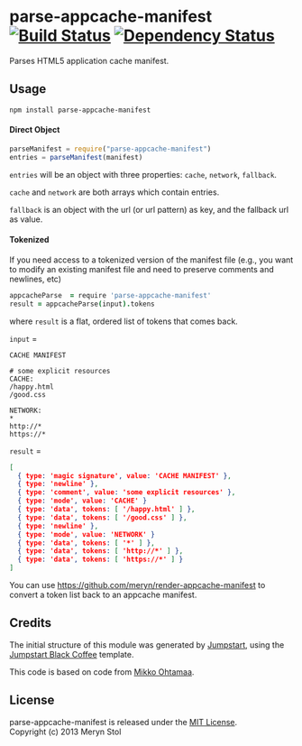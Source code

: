 # parse-appcache-manifest [![Build Status](https://travis-ci.org/meryn/parse-appcache-manifest.png?branch=master)](https://travis-ci.org/meryn/parse-appcache-manifest) [![Dependency Status](https://david-dm.org/meryn/parse-appcache-manifest.png)](https://david-dm.org/meryn/parse-appcache-manifest)

Parses HTML5 application cache manifest.

## Usage

`npm install parse-appcache-manifest`

#### Direct Object

```javascript
parseManifest = require("parse-appcache-manifest")
entries = parseManifest(manifest)
```

`entries` will be an object with three properties: `cache`, `network`, `fallback`. 

`cache` and `network` are both arrays which contain entries. 

`fallback` is an object with the url (or url pattern) as key, and the fallback url as value.


#### Tokenized
If you need access to a tokenized version of the manifest file (e.g., you want to modify an existing manifest file and need to preserve comments and newlines, etc)


```coffeescript
appcacheParse  = require 'parse-appcache-manifest'
result = appcacheParse(input).tokens
```

where `result` is a flat, ordered list of tokens that comes back. 

 `input` =

```
CACHE MANIFEST

# some explicit resources
CACHE:
/happy.html
/good.css

NETWORK:
*
http://*
https://*
```

`result` =

```json
[
  { type: 'magic signature', value: 'CACHE MANIFEST' },
  { type: 'newline' },
  { type: 'comment', value: 'some explicit resources' },
  { type: 'mode', value: 'CACHE' }
  { type: 'data', tokens: [ '/happy.html' ] },
  { type: 'data', tokens: [ '/good.css' ] },
  { type: 'newline' },
  { type: 'mode', value: 'NETWORK' }
  { type: 'data', tokens: [ '*' ] },
  { type: 'data', tokens: [ 'http://*' ] },
  { type: 'data', tokens: [ 'https://*' ] }
]
```

You can use https://github.com/meryn/render-appcache-manifest to convert a token list back to an appcache manifest.

## Credits

The initial structure of this module was generated by [Jumpstart](https://github.com/meryn/jumpstart), using the [Jumpstart Black Coffee](https://github.com/meryn/jumpstart-black-coffee) template.

This code is based on code from [Mikko Ohtamaa](http://opensourcehacker.com/).

## License

parse-appcache-manifest is released under the [MIT License](http://opensource.org/licenses/MIT).  
Copyright (c) 2013 Meryn Stol  